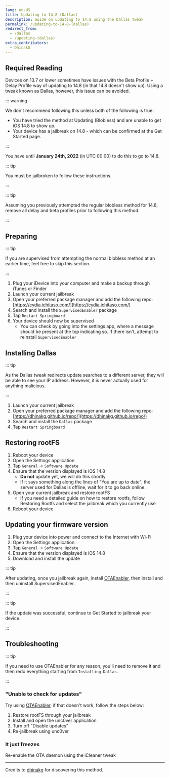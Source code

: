 ```yaml
---
lang: en-US
title: Updating to 14.8 (Dallas)
description: Guide on updating to 14.8 using the Dallas tweak
permalink: /updating-to-14-8-(dallas)
redirect_from:
  - /dallas
  - /updating-(dallas)
extra_contributors:
  - DhinakG
---
```


## Required Reading

Devices on 13.7 or lower sometimes have issues with the Beta Profile + Delay Profile way of updating to 14.8 (in that 14.8 doesn't show up). Using a tweak known as Dallas, however, this issue can be avoided.

::: warning

We don't recommend following this unless both of the following is true:

- You have tried the method at <router-link to="/updating-(blobless)">Updating (Blobless)</router-link> and are unable to get iOS 14.8 to show up.
- Your device has a jailbreak on 14.8 - which can be confirmed at the <router-link to="/get-started">Get Started</router-link> page.

:::

You have until **January 24th, 2022** (in UTC 00:00) to do this to go to 14.8.

::: tip

You must be jailbroken to follow these instructions.

:::

::: tip

Assuming you previously attempted the regular blobless method for 14.8, remove all delay and beta profiles prior to following this method.

:::

## Preparing

::: tip

If you are supervised from attempting the normal blobless method at an earlier time, feel free to skip this section.

:::

1. Plug your iDevice into your computer and make a backup through iTunes or Finder
1. Launch your current jailbreak
1. Open your preferred package manager and add the following repo: [https://cydia.ichitaso.com/](https://cydia.ichitaso.com/)
1. Search and install the `SupervisedEnabler` package
1. Tap `Restart Springboard`
1. Your device should now be supervised
    - You can check by going into the settings app, where a message should be present at the top indicating so. If there isn't, attempt to reinstall `SupervisedEnabler`


## Installing Dallas

::: tip

As the Dallas tweak redirects update searches to a different server, they will be able to see your IP address. However, it is never actually used for anything malicious.

:::

1. Launch your current jailbreak
1. Open your preferred package manager and add the following repo: [https://dhinakg.github.io/repo/](https://dhinakg.github.io/repo/)
1. Search and install the `Dallas` package
1. Tap `Restart Springboard`

## Restoring rootFS

1. Reboot your device
1. Open the Settings application
1. Tap `General` -> `Software Update`
1. Ensure that the version displayed is iOS 14.8
    - **Do not** update yet, we will do this shortly
    - If it says something along the lines of "You are up to date", the server used for Dallas is offline, wait for it to go back online.
1. Open your current jailbreak and restore rootFS
    - If you need a detailed guide on how to restore rootfs, follow <router-link to="/restoring-rootfs">Restoring Rootfs</router-link> and select the jailbreak which you currently use
1. Reboot your device

## Updating your firmware version

1. Plug your device into power and connect to the Internet with Wi-Fi
1. Open the Settings application
1. Tap `General` -> `Software Update`
1. Ensure that the version displayed is iOS 14.8
1. Download and install the update

::: tip

After updating, once you jailbreak again, install [OTAEnabler](https://repo.cadoth.net/), then install and then uninstall SupervisedEnabler.

:::

::: tip

If the update was successful, continue to <router-link to="/get-started">Get Started</router-link> to jailbreak your device.

:::

## Troubleshooting

::: tip

If you need to use OTAEnabler for any reason, you'll need to remove it and then redo everything starting from `Installing Dallas`.

:::

### "Unable to check for updates"

Try using [OTAEnabler](https://repo.cadoth.net/), if that doesn't work, follow the steps below:

1. Restore rootFS through your jailbreak
1. Install and open the <router-link to="/installing-unc0ver">unc0ver</router-link> application
1. Turn off "Disable updates"
1. Re-jailbreak using unc0ver

### It just freezes

Re-enable the OTA daemon using the iCleaner tweak

---

Credits to [dhinakg](https://github.com/dhinakg/) for discovering this method.
